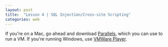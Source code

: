 ```yaml
---
layout: post
title:  "Lesson 4 | SQL Injection/Cross-site Scripting"
categories: web
---
```


If you're on a Mac, go ahead and download [Parallels][parallels], which you can use to run a VM. If you're running Windows, use [VMWare Player][vmware-player].

[parallels]: https://www.parallels.com/
[vmware-player]: https://www.vmware.com/products/workstation-player.html
